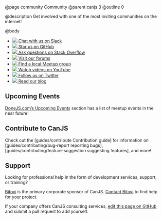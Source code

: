 @page community Community
@parent canjs 3
@outline 0

@description
Get involved with one of the most inviting communities on the internet!

@body

<ul class="icon-list">
  <li>
    <a href="https://www.bitovi.com/community/slack" target="_blank">
      <img src="../docs/images/community/icon-slack-gray.svg">
      Chat with us on Slack
    </a>
  </li>
  <li>
    <a href="https://github.com/canjs/canjs" target="_blank">
      <img src="../docs/images/community/icon-github-gray.svg">
      Star us on GitHub
    </a>
  </li>
  <li>
    <a href="http://stackoverflow.com/search?q=canjs" target="_blank">
      <img src="../docs/images/community/icon-stackoverflow-gray.svg">
      Ask questions on Stack Overflow
    </a>
  </li>
  <li>
    <a href="https://forums.bitovi.com/c/canjs" target="_blank">
      <img src="../docs/images/community/icon-forums-gray.svg">
      Visit our forums
    </a>
  </li>
  <li>
    <a href="https://www.meetup.com/find/?keywords=canjs&radius=Infinity" target="_blank">
      <img src="../docs/images/community/icon-meetup-gray.svg">
      Find a local Meetup group
    </a>
  </li>
  <li>
    <a href="https://www.youtube.com/playlist?list=PL--xV5crGpX-yMRQ0zfcKIMDF2zQaMQ5g" target="_blank">
      <img src="../docs/images/community/icon-youtube-gray.svg">
      Watch videos on YouTube
    </a>
  </li>
  <li>
    <a href="https://twitter.com/canjs" target="_blank">
      <img src="../docs/images/community/icon-twitter-gray.svg">
      Follow us on Twitter
    </a>
  </li>
  <li>
    <a href="https://www.bitovi.com/blog/topic/canjs" target="_blank">
      <img src="../docs/images/community/icon-rss-gray.svg">
      Read our blog
    </a>
  </li>
</ul>

## Upcoming Events

[DoneJS.com’s Upcoming Events](https://donejs.com/community.html#events) section has a list of meetup events in the near future!

## Contribute to CanJS

Check out the [guides/contribute Contribution guide] for information on [guides/contributing/bug-report reporting bugs], [guides/contributing/feature-suggestion suggesting features], and more!

## Support

Looking for professional help in the form of development services, support, or training?

[Bitovi](https://www.bitovi.com) is the primary corporate sponsor of CanJS. [Contact Bitovi](https://www.bitovi.com/contact) to find help for your project.

If your company offers CanJS consulting services, [edit this page on GitHub](https://github.com/canjs/canjs/edit/master/docs/can-canjs/community.md) and submit a pull request to add yourself.
